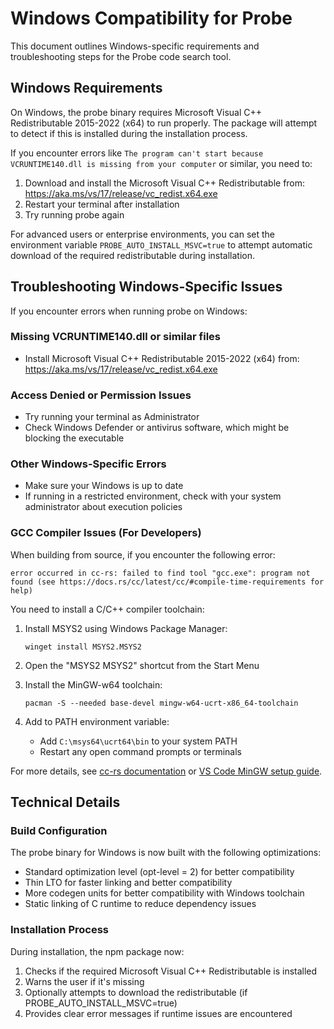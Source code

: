 # Windows Compatibility for Probe

This document outlines Windows-specific requirements and troubleshooting steps for the Probe code search tool.

## Windows Requirements

On Windows, the probe binary requires Microsoft Visual C++ Redistributable 2015-2022 (x64) to run properly. The package will attempt to detect if this is installed during the installation process.

If you encounter errors like `The program can't start because VCRUNTIME140.dll is missing from your computer` or similar, you need to:

1. Download and install the Microsoft Visual C++ Redistributable from: https://aka.ms/vs/17/release/vc_redist.x64.exe
2. Restart your terminal after installation
3. Try running probe again

For advanced users or enterprise environments, you can set the environment variable `PROBE_AUTO_INSTALL_MSVC=true` to attempt automatic download of the required redistributable during installation.

## Troubleshooting Windows-Specific Issues

If you encounter errors when running probe on Windows:

### Missing VCRUNTIME140.dll or similar files
- Install Microsoft Visual C++ Redistributable 2015-2022 (x64) from: https://aka.ms/vs/17/release/vc_redist.x64.exe

### Access Denied or Permission Issues
- Try running your terminal as Administrator
- Check Windows Defender or antivirus software, which might be blocking the executable

### Other Windows-Specific Errors
- Make sure your Windows is up to date
- If running in a restricted environment, check with your system administrator about execution policies

### GCC Compiler Issues (For Developers)

When building from source, if you encounter the following error:
```
error occurred in cc-rs: failed to find tool "gcc.exe": program not found (see https://docs.rs/cc/latest/cc/#compile-time-requirements for help)
```

You need to install a C/C++ compiler toolchain:

1. Install MSYS2 using Windows Package Manager:
   ```
   winget install MSYS2.MSYS2
   ```

2. Open the "MSYS2 MSYS2" shortcut from the Start Menu

3. Install the MinGW-w64 toolchain:
   ```
   pacman -S --needed base-devel mingw-w64-ucrt-x86_64-toolchain
   ```

4. Add to PATH environment variable:
   - Add `C:\msys64\ucrt64\bin` to your system PATH
   - Restart any open command prompts or terminals

For more details, see [cc-rs documentation](https://docs.rs/cc/latest/cc/#compile-time-requirements) or [VS Code MinGW setup guide](https://code.visualstudio.com/docs/cpp/config-mingw#_installing-the-mingww64-toolchain).

## Technical Details

### Build Configuration

The probe binary for Windows is now built with the following optimizations:
- Standard optimization level (opt-level = 2) for better compatibility
- Thin LTO for faster linking and better compatibility
- More codegen units for better compatibility with Windows toolchain
- Static linking of C runtime to reduce dependency issues

### Installation Process

During installation, the npm package now:
1. Checks if the required Microsoft Visual C++ Redistributable is installed
2. Warns the user if it's missing
3. Optionally attempts to download the redistributable (if PROBE_AUTO_INSTALL_MSVC=true)
4. Provides clear error messages if runtime issues are encountered